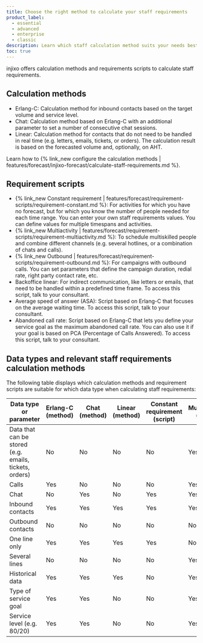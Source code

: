 ```yaml
---
title: Choose the right method to calculate your staff requirements
product_label:
  - essential
  - advanced
  - enterprise
  - classic
description: Learn which staff calculation method suits your needs best.
toc: true
---
```


injixo offers calculation methods and requirements scripts to calculate staff requirements. 

## Calculation methods

- Erlang-C: Calculation method for inbound contacts based on the target volume and service level.
- Chat: Calculation method based on Erlang-C with an additional parameter to set a number of consecutive chat sessions.
- Linear: Calculation method for contacts that do not need to be handled in real time (e.g. letters, emails, tickets, or orders). The calculation result is based on the forecasted volume and, optionally, on AHT.

Learn how to {% link_new configure the calculation methods | features/forecast/injixo-forecast/calculate-staff-requirements.md %}.

## Requirement scripts

- {% link_new Constant requirement | features/forecast/requirement-scripts/requirement-constant.md %}: For activities for which you have no forecast, but for which you know the number of people needed for each time range. You can enter your own staff requirements values. You can define values for multiple timespans and activities.
- {% link_new Multiactivity | features/forecast/requirement-scripts/requirement-multiactivity.md %}: To schedule multiskilled people and combine different channels (e.g. several hotlines, or a combination of chats and calls).
- {% link_new Outbound | features/forecast/requirement-scripts/requirement-outbound.md %}: For campaigns with outbound calls. You can set parameters that define the campaign duration, redial rate, right party contact rate, etc.
- Backoffice linear: For indirect communication, like letters or emails, that need to be handled within a predefined time frame. To access this script, talk to your consultant.
- Average speed of answer (ASA): Script based on Erlang-C that focuses on the average waiting time. To access this script, talk to your consultant.
- Abandoned call rate: Script based on Erlang-C that lets you define your service goal as the maximum abandoned call rate. You can also use it if your goal is based on PCA (Percentage of Calls Answered). To access this script, talk to your consultant.

## Data types and relevant staff requirements calculation methods

The following table displays which calculation methods and requirement scripts are suitable for which data type when calculating staff requirements:

| Data type or parameter  | Erlang-C (method) | Chat (method)  | Linear (method) | Constant requirement (script) | Multiactivity (script) | Outbound (script) |
| ----------------------- |-------------------| -------- |--------  | -------- |   ------- | ------- |
| Data that can be stored (e.g. emails, tickets, orders)   | No        | No | No  | No |  Yes | Yes |
| Calls                   | Yes       | No | No  | No |  Yes | No |
| Chat                   | No       | Yes | No  | Yes |  Yes | No |
| Inbound contacts                   | Yes       | Yes | Yes  | Yes |  Yes | No |
| Outbound contacts                   | No       | No | No  | No |  No | Yes |
| One line only                       | Yes     | Yes | Yes  | Yes |  No | Yes |
| Several lines                | No       | No | No  | No |  Yes | No |
| Historical data               | Yes     | Yes | Yes  | No |  Yes | Yes |
| Type of service goal               | Yes   | Yes | No  | No |  Yes | Yes |
| Service level   (e.g. 80/20)          | Yes     | Yes | No  | No |  Yes | Yes |
